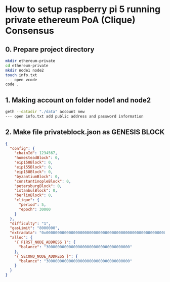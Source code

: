# How to setup raspberry pi 5 running private ethereum PoA (Clique) Consensus 

## 0. Prepare project directory
```sh
mkdir ethereum-private
cd ethereum-private
mkdir node1 node2
touch info.txt
--- open vcode
code .
```

## 1. Making account on folder node1 and node2
```sh
geth --datadir "./data" account new
--- open info.txt add public address and password information
```
## 2. Make file privateblock.json as GENESIS BLOCK
```json
{
  "config": {
    "chainId": 1234567,
    "homesteadBlock": 0,
    "eip150Block": 0,
    "eip155Block": 0,
    "eip158Block": 0,
    "byzantiumBlock": 0,
    "constantinopleBlock": 0,
    "petersburgBlock": 0,
    "istanbulBlock": 0,
    "berlinBlock": 0,
    "clique": {
      "period": 5,
      "epoch": 30000
    }
  },
  "difficulty": "1",
  "gasLimit": "8000000",
  "extradata": "0x0000000000000000000000000000000000000000000000000000000000000000{ INITIAL_SIGNER_ADDRESS }0000000000000000000000000000000000000000000000000000000000000000000000000000000000000000000000000000000000000000000000000000000000",
  "alloc": {
    "{ FIRST_NODE_ADDRESS }": {
      "balance": "3000000000000000000000000000000000000"
    },
    "{ SECOND_NODE_ADDRESS }": {
      "balance": "3000000000000000000000000000000000000"
    }
  }
}

```
